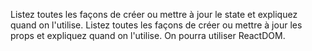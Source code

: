 Listez toutes les façons de créer ou mettre à jour le state et expliquez quand on l'utilise.
Listez toutes les façons de créer ou mettre à jour les props et expliquez quand on l'utilise.
On pourra utiliser ReactDOM.
